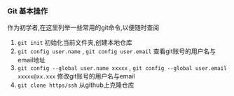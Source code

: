### Git 基本操作

作为初学者,在这里列举一些常用的git命令,以便随时查阅  

1. `git init` 初始化当前文件夹,创建本地仓库
2. `git config user.name` , `git config user.email` 查看git账号的用户名与email地址
3. `git config --global user.name xxxxx` , `git config --global user.email xxxxx@xx.xxx` 修改git账号的用户名与email
4. `git clone https/ssh` 从github上克隆仓库